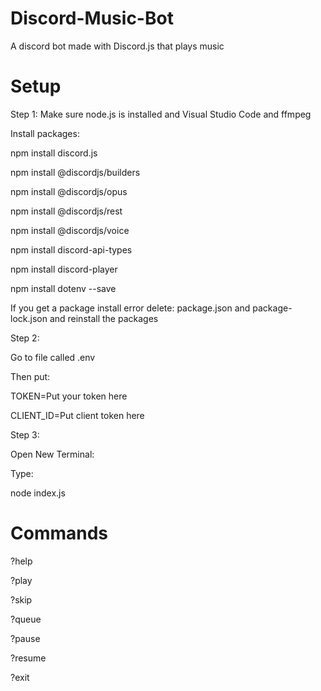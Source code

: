 # Discord-Music-Bot
A discord bot made with Discord.js that plays music

# Setup

Step 1: 
Make sure node.js is installed and Visual Studio Code and ffmpeg

Install packages:

npm install discord.js

npm install @discordjs/builders

npm install @discordjs/opus

npm install @discordjs/rest

npm install @discordjs/voice

npm install discord-api-types

npm install discord-player

npm install dotenv --save

If you get a package install error delete: package.json and package-lock.json and reinstall the packages

Step 2:

Go to file called .env

Then put:

TOKEN=Put your token here

CLIENT_ID=Put client token here

Step 3:

Open New Terminal:

Type:

node index.js

# Commands

?help

?play

?skip

?queue

?pause

?resume

?exit
